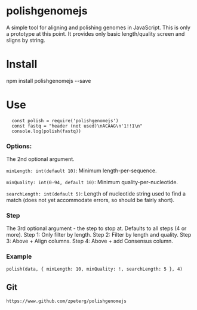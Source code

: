 # polishgenomejs
A simple tool for aligning and polishing genomes in JavaScript. This is only a prototype at this point. It provides only basic length/quality screen and sligns by string.

# Install
npm install polishgenomejs --save

# Use
```
  const polish = require('polishgenomejs')
  const fastq = "header (not used)\nACAAG\n'1!!1\n"
  console.log(polish(fastq))
```
### Options:
The 2nd optional argument.

```minLength: int(default 10)```: Minimum length-per-sequence.


```minQuality: int(0-94, default 10)```: Minimum quality-per-nucleotide.

```searchLength: int(default 5)```: Length of nucleotide string used to find a match (does not yet accommodate errors, so should be fairly short).

### Step
The 3rd optional argument - the step to stop at. Defaults to all steps (4 or more).
Step 1: Only filter by length.
Step 2: Filter by length and quality.
Step 3: Above + Align columns.
Step 4: Above + add Consensus column.

### Example

```polish(data, { minLength: 10, minQuality: !, searchLength: 5 }, 4)```


## Git
```https://www.github.com/zpeterg/polishgenomejs```